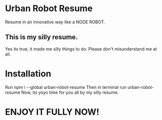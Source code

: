 # Urban Robot Resume
Resume in an innovative way like a NODE ROBOT.

## This is my silly resume.
Yes its true, it made me silly things to do. Please don't misunderstand me at all.

# Installation

Run npm i --global urban-robot-resume
Then in terminal run urban-robot-resume
Now, its yoyo time for you all by my silly resume.
# ENJOY IT FULLY NOW!
